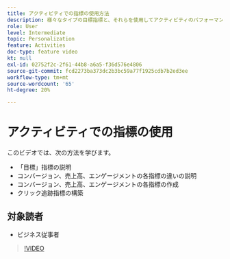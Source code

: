 ```yaml
---
title: アクティビティでの指標の使用方法
description: 様々なタイプの目標指標と、それらを使用してアクティビティのパフォーマンスを測定する方法について説明します。
role: User
level: Intermediate
topic: Personalization
feature: Activities
doc-type: feature video
kt: null
exl-id: 02752f2c-2f61-44b8-a6a5-f36d576e4806
source-git-commit: fcd2273ba373dc2b3bc59a77f1925cdb7b2ed3ee
workflow-type: tm+mt
source-wordcount: '65'
ht-degree: 20%

---
```


# アクティビティでの指標の使用

このビデオでは、次の方法を学びます。

* 「目標」指標の説明
* コンバージョン、売上高、エンゲージメントの各指標の違いの説明
* コンバージョン、売上高、エンゲージメントの各指標の作成
* クリック追跡指標の構築

## 対象読者

* ビジネス従事者

>[!VIDEO](https://video.tv.adobe.com/v/17380/?quality=12)
